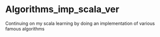 # Algorithms_imp_scala_ver
Continuing on my scala learning by doing an implementation of various famous algorithms
